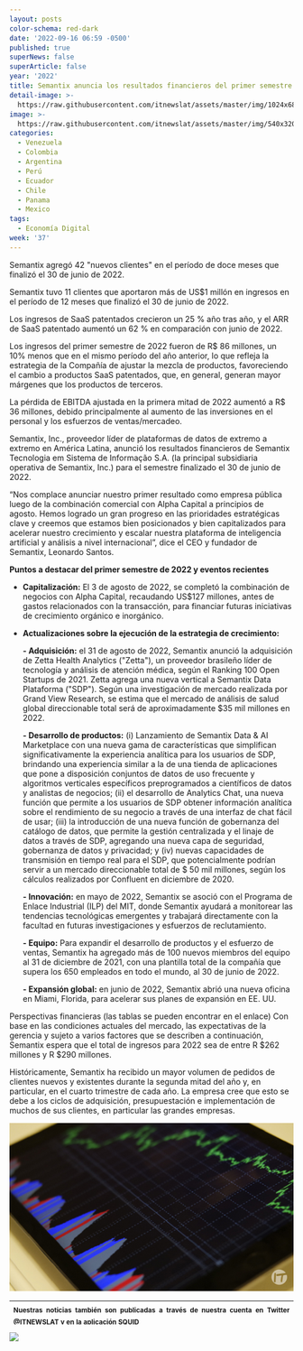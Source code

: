 ```yaml
---
layout: posts
color-schema: red-dark
date: '2022-09-16 06:59 -0500'
published: true
superNews: false
superArticle: false
year: '2022'
title: Semantix anuncia los resultados financieros del primer semestre de 2022
detail-image: >-
  https://raw.githubusercontent.com/itnewslat/assets/master/img/1024x680/tablet-con-grafica-g.jpg
image: >-
  https://raw.githubusercontent.com/itnewslat/assets/master/img/540x320/tablet-con-grafica-p.jpg
categories:
  - Venezuela
  - Colombia
  - Argentina
  - Perú
  - Ecuador
  - Chile
  - Panama
  - Mexico
tags:
  - Economía Digital
week: '37'
---
```

Semantix agregó 42 "nuevos clientes" en el período de doce meses que finalizó el 30 de junio de 2022.

Semantix tuvo 11 clientes que aportaron más de US$1 millón en ingresos en el período de 12 meses que finalizó el 30 de junio de 2022.

Los ingresos de SaaS patentados crecieron un 25 % año tras año, y el ARR de SaaS patentado aumentó un 62 % en comparación con junio de 2022.

Los ingresos del primer semestre de 2022 fueron de R$ 86 millones, un 10% menos que en el mismo período del año anterior, lo que refleja la estrategia de la Compañía de ajustar la mezcla de productos, favoreciendo el cambio a productos SaaS patentados, que, en general, generan mayor márgenes que los productos de terceros.

La pérdida de EBITDA ajustada en la primera mitad de 2022 aumentó a R$ 36 millones, debido principalmente al aumento de las inversiones en el personal y los esfuerzos de ventas/mercadeo.

Semantix, Inc., proveedor líder de plataformas de datos de extremo a extremo en América Latina, anunció los resultados financieros de Semantix Tecnologia em Sistema de Informação S.A. (la principal subsidiaria operativa de Semantix, Inc.) para el semestre finalizado el 30 de junio de 2022.

“Nos complace anunciar nuestro primer resultado como empresa pública luego de la combinación comercial con Alpha Capital a principios de agosto. Hemos logrado un gran progreso en las prioridades estratégicas clave y creemos que estamos bien posicionados y bien capitalizados para acelerar nuestro crecimiento y escalar nuestra plataforma de inteligencia artificial y análisis a nivel internacional”, dice el CEO y fundador de Semantix, Leonardo Santos.

**Puntos a destacar del primer semestre de 2022 y eventos recientes**

- **Capitalización:** El 3 de agosto de 2022, se completó la combinación de negocios con Alpha Capital, recaudando US$127 millones, antes de gastos relacionados con la transacción, para financiar futuras iniciativas de crecimiento orgánico e inorgánico.

- **Actualizaciones sobre la ejecución de la estrategia de crecimiento:**


	**- Adquisición:** el 31 de agosto de 2022, Semantix anunció la adquisición de Zetta Health Analytics ("Zetta"), un proveedor brasileño líder de tecnología y análisis de atención médica, según el Ranking 100 Open Startups de 2021. Zetta agrega una nueva vertical a Semantix Data Plataforma ("SDP"). Según una investigación de mercado realizada por Grand View Research, se estima que el mercado de análisis de salud global direccionable total será de aproximadamente $35 mil millones en 2022.

	**- Desarrollo de productos:** (i) Lanzamiento de Semantix Data & AI Marketplace con una nueva gama de características que simplifican significativamente la experiencia analítica para los usuarios de SDP, brindando una experiencia similar a la de una tienda de aplicaciones que pone a disposición conjuntos de datos de uso frecuente y algoritmos verticales específicos preprogramados a científicos de datos y analistas de negocios; (ii) el desarrollo de Analytics Chat, una nueva función que permite a los usuarios de SDP obtener información analítica sobre el rendimiento de su negocio a través de una interfaz de chat fácil de usar; (iii) la introducción de una nueva función de gobernanza del catálogo de datos, que permite la gestión centralizada y el linaje de datos a través de SDP, agregando una nueva capa de seguridad, gobernanza de datos y privacidad; y (iv) nuevas capacidades de transmisión en tiempo real para el SDP, que potencialmente podrían servir a un mercado direccionable total de $ 50 mil millones, según los cálculos realizados por Confluent en diciembre de 2020.

	**- Innovación:** en mayo de 2022, Semantix se asoció con el Programa de Enlace Industrial (ILP) del MIT, donde Semantix ayudará a monitorear las tendencias tecnológicas emergentes y trabajará directamente con la facultad en futuras investigaciones y esfuerzos de reclutamiento.

	**- Equipo:** Para expandir el desarrollo de productos y el esfuerzo de ventas, Semantix ha agregado más de 100 nuevos miembros del equipo al 31 de diciembre de 2021, con una plantilla total de la compañía que supera los 650 empleados en todo el mundo, al 30 de junio de 2022.

	**- Expansión global:** en junio de 2022, Semantix abrió una nueva oficina en Miami, Florida, para acelerar sus planes de expansión en EE. UU.

Perspectivas financieras (las tablas se pueden encontrar en el enlace)
Con base en las condiciones actuales del mercado, las expectativas de la gerencia y sujeto a varios factores que se describen a continuación, Semantix espera que el total de ingresos para 2022 sea de entre R $262 millones y R $290 millones.

Históricamente, Semantix ha recibido un mayor volumen de pedidos de clientes nuevos y existentes durante la segunda mitad del año y, en particular, en el cuarto trimestre de cada año. La empresa cree que esto se debe a los ciclos de adquisición, presupuestación e implementación de muchos de sus clientes, en particular las grandes empresas.

![](https://raw.githubusercontent.com/itnewslat/assets/master/img/540x320/tablet-con-grafica-p.jpg)

<table style="height: 42px;" width="569">
<tbody>
<tr>
<td style="text-align: justify;"><sub><strong>Nuestras noticias también son publicadas a través de nuestra cuenta en Twitter <a href="https://twitter.com/itnewslat?lang=es">@ITNEWSLAT</a> y en la aplicación <a href="https://squidapp.co/en/">SQUID</a></strong></sub></td>
</tr>
</tbody>
</table>

<img src="https://tracker.metricool.com/c3po.jpg?hash=56f88a41e39ab42c063cc51676587a04"/>